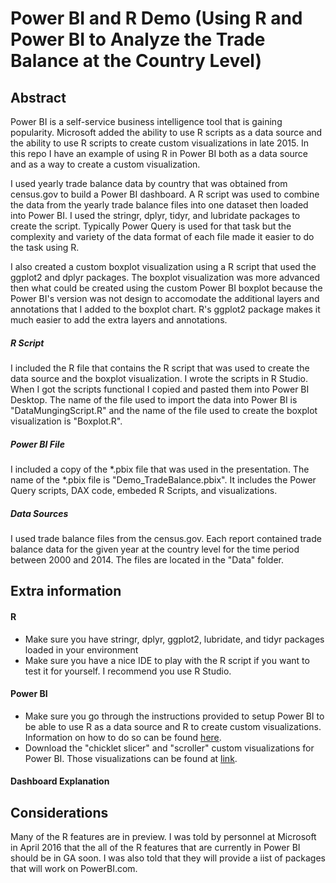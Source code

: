 # Power BI and R Demo (Using R and Power BI to Analyze the Trade Balance at the Country Level)

## Abstract
Power BI is a self-service business intelligence tool that is gaining popularity. Microsoft added the ability to use R scripts as a data source and the ability to use R scripts to create custom visualizations in late 2015. In this repo I have an example of using R in Power BI both as a data source and as a way to create a custom visualization.

I used yearly trade balance data by country that was obtained from census.gov to build a Power BI dashboard. A R script was used to combine the data from the yearly trade balance files into one dataset then loaded into Power BI. I used the stringr, dplyr, tidyr, and lubridate packages to create the script. Typically Power Query is used for that task but the complexity and variety of the data format of each file made it easier to do the task using R.

I also created a custom boxplot visualization using a R script that used the ggplot2 and dplyr packages. The boxplot visualization was more advanced then what could be created using the custom Power BI boxplot because the Power BI's version was not design to accomodate the additional layers and annotations that I added to the boxplot chart. R's ggplot2 package makes it much easier to add the extra layers and annotations.

##### R Script
I included the R file that contains the R script that was used to create the data source and the boxplot visualization. I wrote the scripts in R Studio. When I got the scripts functional I copied and pasted them into Power BI Desktop. The name of the file used to import the data into Power BI is "DataMungingScript.R" and the name of the file used to create the boxplot visualization is "Boxplot.R".

##### Power BI File
I included a copy of the *.pbix file that was used in the presentation. The name of the *.pbix file is "Demo_TradeBalance.pbix". It includes the Power Query scripts, DAX code, embeded R Scripts, and visualizations. 

##### Data Sources
I used trade balance files from the census.gov. Each report contained trade balance data for the given year at the country level for the time period between 2000 and 2014. The files are located in the "Data" folder.

## Extra information

#### R
- Make sure you have stringr, dplyr, ggplot2, lubridate, and tidyr packages loaded in your environment
- Make sure you have a nice IDE to play with the R script if you want to test it for yourself. I recommend you use R Studio.

#### Power BI
- Make sure you go through the instructions provided to setup Power BI to be able to use R as a data source and R to create custom visualizations. Information on how to do so can be found [here](https://powerbi.microsoft.com/en-us/documentation/powerbi-desktop-r-visuals/).
- Download the "chicklet slicer" and "scroller" custom visualizations for Power BI. Those visualizations can be found at [link]("https://app.powerbi.com/visuals/").

#### Dashboard Explanation


## Considerations
Many of the R features are in preview. I was told by personnel at Microsoft in April 2016 that the all of the R features that are currently in Power BI should be in GA soon. I was also told that they will provide a iist of packages that will work on PowerBI.com.

